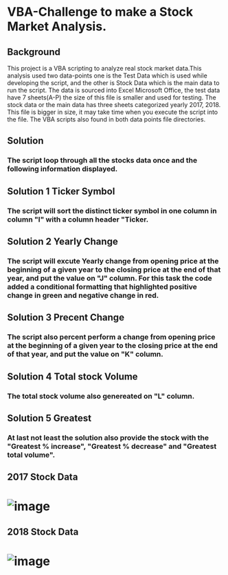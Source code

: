 # VBA-Challenge to make a Stock Market Analysis.

## Background
This project is a VBA scripting to analyze real stock market data.This analysis used two data-points one is the Test Data which is used while developing the script, and the other is Stock Data which is the main data to run the script. The data is sourced into Excel Microsoft Office, the test data have 7 sheets(A-P) the size of this file is smaller and used for testing. The stock data or the main data has three sheets categorized yearly 2017, 2018. This file is bigger in size, it may take time when you execute the script into the file. The VBA scripts also found in both data points file directories.

## Solution
### The script loop through all the stocks data once and the following information displayed.

## Solution 1 Ticker Symbol
### The script will sort the distinct ticker symbol in one column in column "I" with a column header "Ticker.

## Solution 2 Yearly Change
### The script will excute Yearly change from opening price at the beginning of a given year to the closing price at the end of that year, and put the value on "J" column. For this task the code added a conditional formatting that highlighted positive change in green and negative change in red.

## Solution 3 Precent Change
### The script also percent perform a change from opening price at the beginning of a given year to the closing price at the end of that year, and put the value on "K" column.

## Solution 4 Total stock Volume
### The total stock volume also genereated on "L" column.

## Solution 5 Greatest
### At last not least the solution also provide the stock with the "Greatest % increase", "Greatest % decrease" and "Greatest total volume".
## 2017 Stock Data
# ![image](https://user-images.githubusercontent.com/85313508/148597851-2c29dc85-223b-47ed-9ce5-756a97528de8.png)
## 2018 Stock Data
# ![image](https://user-images.githubusercontent.com/85313508/148597879-a3a92e1f-60e5-4a99-b201-4e72132af393.png)
